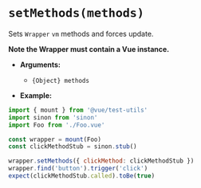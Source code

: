 # `setMethods(methods)`

Sets `Wrapper` `vm` methods and forces update.

**Note the Wrapper must contain a Vue instance.**

- **Arguments:**
  - `{Object} methods`

- **Example:**

```js
import { mount } from '@vue/test-utils'
import sinon from 'sinon'
import Foo from './Foo.vue'

const wrapper = mount(Foo)
const clickMethodStub = sinon.stub()

wrapper.setMethods({ clickMethod: clickMethodStub })
wrapper.find('button').trigger('click')
expect(clickMethodStub.called).toBe(true)
```
